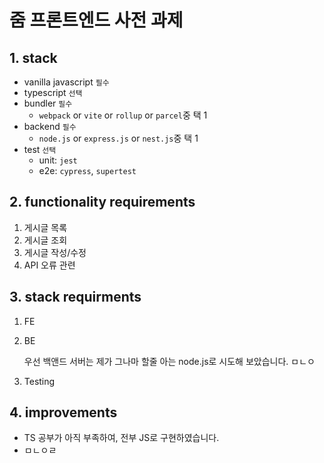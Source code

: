 # 줌 프론트엔드 사전 과제

## 1. stack

- vanilla javascript `필수`
- typescript `선택`
- bundler `필수`
  - `webpack` or `vite` or `rollup` or `parcel`중 택 1
- backend `필수`
  - `node.js` or `express.js` or `nest.js`중 택 1
- test `선택`
  - unit: `jest`
  - e2e: `cypress`, `supertest`

## 2. functionality requirements

1. 게시글 목록
2. 게시글 조회
3. 게시글 작성/수정
4. API 오류 관련

## 3. stack requirments

1. FE
2. BE

   우선 백앤드 서버는 제가 그나마 할줄 아는 node.js로 시도해 보았습니다.
ㅁㄴㅇ

3. Testing

## 4. improvements

- TS 공부가 아직 부족하여, 전부 JS로 구현하였습니다.
- ㅁㄴㅇㄹ
